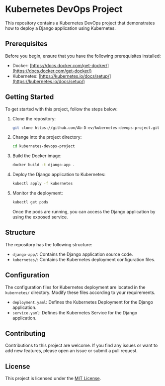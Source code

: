 # Kubernetes DevOps Project

This repository contains a Kubernetes DevOps project that demonstrates how to deploy a Django application using Kubernetes.

## Prerequisites

Before you begin, ensure that you have the following prerequisites installed:

- Docker: [https://docs.docker.com/get-docker/](https://docs.docker.com/get-docker/)
- Kubernetes: [https://kubernetes.io/docs/setup/](https://kubernetes.io/docs/setup/)

## Getting Started

To get started with this project, follow the steps below:

1. Clone the repository:

   ```bash
   git clone https://github.com/Ab-D-ev/kubernetes-devops-project.git
   ```

2. Change into the project directory:

   ```bash
   cd kubernetes-devops-project
   ```

3. Build the Docker image:

   ```bash
   docker build -t django-app .
   ```

4. Deploy the Django application to Kubernetes:

   ```bash
   kubectl apply -f kubernetes
   ```

5. Monitor the deployment:

   ```bash
   kubectl get pods
   ```

   Once the pods are running, you can access the Django application by using the exposed service.

## Structure

The repository has the following structure:

- `django-app/`: Contains the Django application source code.
- `kubernetes/`: Contains the Kubernetes deployment configuration files.

## Configuration

The configuration files for Kubernetes deployment are located in the `kubernetes/` directory. Modify these files according to your requirements.

- `deployment.yaml`: Defines the Kubernetes Deployment for the Django application.
- `service.yaml`: Defines the Kubernetes Service for the Django application.

## Contributing

Contributions to this project are welcome. If you find any issues or want to add new features, please open an issue or submit a pull request.

## License

This project is licensed under the [MIT License](LICENSE).
